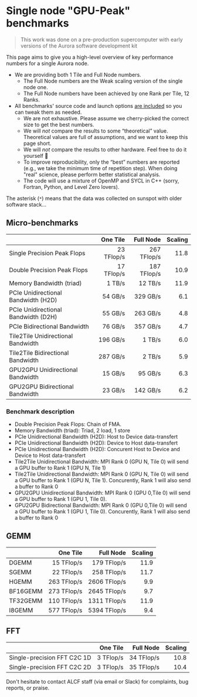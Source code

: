 # Single node "GPU-Peak" benchmarks

> This work was done on a pre-production supercomputer with early versions of the Aurora software development kit

This page aims to give you a high-level overview of key performance numbers for a single Aurora node.

- We are providing both 1 Tile and Full Node numbers.
  - The Full Node numbers are the Weak scaling version of the single node one.
  - The Full Node numbers have been achieved by one Rank per Tile, 12 Ranks.
- All benchmarks' source code and launch options [are included](https://github.com/argonne-lcf/user-guides/tree/main/docs/aurora/node-performance-overview/src) so you can tweak them as needed.
   - We are not exhaustive. Please assume we cherry-picked the correct size to get the best numbers.
   - We will *not* compare the results to some “theoretical” value.  Theoretical values are full of assumptions, and we want to keep this page short.
   - We will *not* compare the results to other hardware. Feel free to do it yourself 🙂
   - To improve reproducibility, only the “best” numbers are reported (e.g., we take the minimum time of repetition step). When doing "real" science, please perform better statistical analysis.
   - The code will use a mixture of OpenMP and SYCL in C++ (sorry, Fortran, Python, and Level Zero lovers).

The asterisk (`*`) means that the data was collected on sunspot with older software stack...

## Micro-benchmarks

|                                     |   One Tile |   Full Node | Scaling |
|                                  ---|-----------:| -----------:|    ----:|
|         Single Precision Peak Flops | 23 TFlop/s | 267 TFlop/s |    11.8 |
|         Double Precision Peak Flops | 17 TFlop/s | 187 TFlop/s |    10.9 |
|            Memory Bandwidth (triad) |     1 TB/s |     12 TB/s |    11.9 |
| PCIe Unidirectional Bandwidth (H2D) |    54 GB/s |    329 GB/s |     6.1 |
| PCIe Unidirectional Bandwidth (D2H) |    55 GB/s |    263 GB/s |     4.8 |
|        PCIe Bidirectional Bandwidth |    76 GB/s |    357 GB/s |     4.7 |
|  Tile2Tile Unidirectional Bandwidth |   196 GB/s |      1 TB/s |     6.0 |
|   Tile2Tile Bidirectional Bandwidth |   287 GB/s |      2 TB/s |     5.9 |
|    GPU2GPU Unidirectional Bandwidth |    15 GB/s |     95 GB/s |     6.3 |
|     GPU2GPU Bidirectional Bandwidth |    23 GB/s |    142 GB/s |     6.2 |

### Benchmark description
 
- Double Precision Peak Flops: Chain of FMA.
- Memory Bandwidth (triad): Triad, 2 load, 1 store
- PCIe Unidirectional Bandwidth (H2D): Host to Device data-transfert
- PCIe Unidirectional Bandwidth (H2D): Device to Host data-transfert
- PCIe Unidirectional Bandwidth (H2D): Concurent Host to Device and Device to Host data-transfert
- Tile2Tile Unidirectional Bandwidth: MPI Rank 0 (GPU N, Tile 0) will send a GPU buffer to Rank 1 (GPU N, Tile 1)
- Tile2Tile Unidirectional Bandwidth: MPI Rank 0 (GPU N, Tile 0) will send a GPU buffer to Rank 1 (GPU N, Tile 1). Concurently, Rank 1 will also send a buffer to Rank 0
- GPU2GPU Unidirectional Bandwidth: MPI Rank 0 (GPU 0,Tile 0) will send a GPU buffer to Rank 1 (GPU 1, Tile 0).
- GPU2GPU Bidirectional Bandwidth: MPI Rank 0 (GPU 0,Tile 0) will send a GPU buffer to Rank 1 (GPU 1, Tile 0). Concurently, Rank 1 will also send a buffer to Rank 0

## GEMM

|          |    One Tile |    Full Node | Scaling |
|       ---| -----------:|  -----------:|    ----:|
|    DGEMM |  15 TFlop/s |  179 TFlop/s |    11.9 |
|    SGEMM |  22 TFlop/s |  258 TFlop/s |    11.7 |
|    HGEMM | 263 TFlop/s | 2606 TFlop/s |     9.9 |
| BF16GEMM | 273 TFlop/s | 2645 TFlop/s |     9.7 |
| TF32GEMM | 110 TFlop/s | 1311 TFlop/s |    11.9 |
|   I8GEMM | 577 TFlop/s | 5394 TFlop/s |     9.4 |

## FFT

|                             |   One Tile |  Full Node | Scaling |
|                          ---|-----------:|-----------:|    ----:|
| Single-precision FFT C2C 1D |  3 TFlop/s | 34 TFlop/s |    10.8 |
| Single-precision FFT C2C 2D |  3 TFlop/s | 35 TFlop/s |    10.4 |

Don't hesitate to contact ALCF staff (via email or Slack) for complaints, bug reports, or praise.
